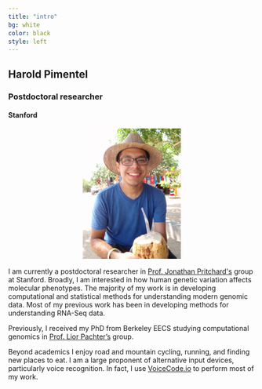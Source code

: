 ```yaml
---
title: "intro"
bg: white
color: black
style: left
---
```


## Harold Pimentel

### Postdoctoral researcher

#### Stanford

<div class="container">
  <div class="column halfx" align="center">
    <img src="img/meCoco.png" width="200px">
  </div>
  <div class="column halfx">
  <p>
  I am currently a postdoctoral researcher in <a href="http://pritchardlab.stanford.edu/" target="_blank">Prof. Jonathan Pritchard's</a> group at Stanford.
  Broadly, I am interested in how human genetic variation affects molecular phenotypes.
  The majority of my work is in developing computational and statistical methods for understanding modern genomic data.
  Most of my previous work has been in developing methods for understanding RNA-Seq data.
  </p>
  <p>
  Previously, I received my PhD from Berkeley EECS studying computational genomics in <a href="https://math.berkeley.edu/~lpachter/" target="_blank">Prof. Lior Pachter’s</a> group.
  </p>
  <p>
  Beyond academics I enjoy road and mountain cycling, running, and finding new places to eat.
  I am a large proponent of alternative input devices, particularly voice recognition.
  In fact, I use <a href="http://voicecode.io/" target="_blank">VoiceCode.io</a> to perform most of my work.
  </p>
  </div>
</div>
